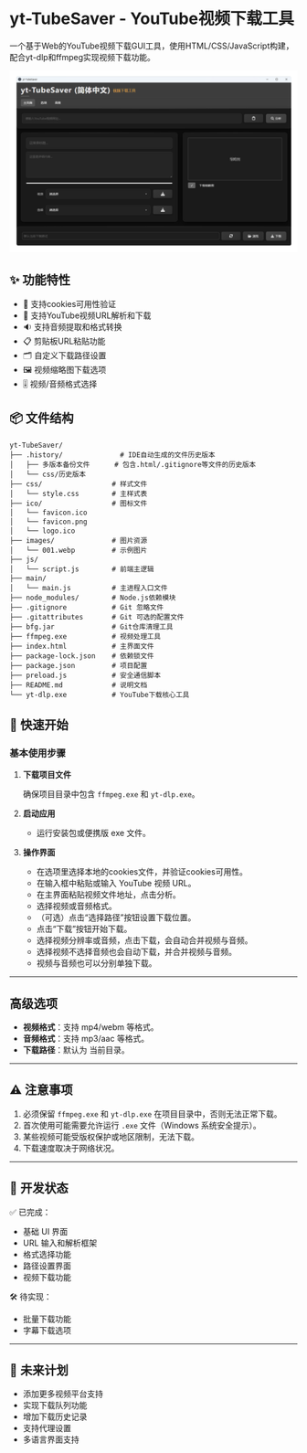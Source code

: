 
# yt-TubeSaver - YouTube视频下载工具


一个基于Web的YouTube视频下载GUI工具，使用HTML/CSS/JavaScript构建，配合yt-dlp和ffmpeg实现视频下载功能。

![yt-TubeSaver 界面截图](images/001.webp)

## ✨ 功能特性

- 🎥 支持cookies可用性验证
- 🎥 支持YouTube视频URL解析和下载
- 🔉 支持音频提取和格式转换
- 📋 剪贴板URL粘贴功能
- 🗂️ 自定义下载路径设置
- 🖼️ 视频缩略图下载选项
- 🎚️ 视频/音频格式选择

## 📦 文件结构

```
yt-TubeSaver/
├── .history/              # IDE自动生成的文件历史版本
│   ├── 多版本备份文件      # 包含.html/.gitignore等文件的历史版本
│   └── css/历史版本
├── css/                 # 样式文件
│   └── style.css        # 主样式表
├── ico/                 # 图标文件
│   └── favicon.ico
│   └── favicon.png
│   └── logo.ico
├── images/              # 图片资源
│   └── 001.webp         # 示例图片
├── js/
│   └── script.js        # 前端主逻辑
├── main/
│   └── main.js          # 主进程入口文件
├── node_modules/        # Node.js依赖模块
├── .gitignore           # Git 忽略文件
├── .gitattributes       # Git 可选的配置文件
├── bfg.jar              # Git仓库清理工具
├── ffmpeg.exe           # 视频处理工具
├── index.html           # 主界面文件
├── package-lock.json    # 依赖锁文件
├── package.json         # 项目配置
├── preload.js           # 安全通信脚本
├── README.md            # 说明文档
└── yt-dlp.exe           # YouTube下载核心工具

```

🚀 快速开始
-------

### 基本使用步骤

1.  **下载项目文件**  

    确保项目目录中包含 `ffmpeg.exe` 和 `yt-dlp.exe`。
    
2.  **启动应用**

    *   运行安装包或便携版 exe 文件。
    

3.  **操作界面**
    *   在选项里选择本地的cookies文件，并验证cookies可用性。
    *   在输入框中粘贴或输入 YouTube 视频 URL。
    *   在主界面粘贴视频文件地址，点击分析。
    *   选择视频或音频格式。
    *   （可选）点击“选择路径”按钮设置下载位置。
    *   点击“下载”按钮开始下载。
    *   选择视频分辨率或音频，点击下载，会自动合并视频与音频。
    *   选择视频不选择音频也会自动下载，并合并视频与音频。
    *   视频与音频也可以分别单独下载。

* * *

高级选项
----

*   **视频格式**：支持 mp4/webm 等格式。
*   **音频格式**：支持 mp3/aac 等格式。
*   **下载路径**：默认为 当前目录。

* * *

⚠️ 注意事项
-------

1.  必须保留 `ffmpeg.exe` 和 `yt-dlp.exe` 在项目目录中，否则无法正常下载。
2.  首次使用可能需要允许运行 `.exe` 文件（Windows 系统安全提示）。
3.  某些视频可能受版权保护或地区限制，无法下载。
4.  下载速度取决于网络状况。

* * *

🔧 开发状态
-------

✅ 已完成：

*   基础 UI 界面
*   URL 输入和解析框架
*   格式选择功能
*   路径设置界面
*   视频下载功能

🛠️ 待实现：

*   批量下载功能
*   字幕下载选项

* * *

🌟 未来计划
-------

*   添加更多视频平台支持
*   实现下载队列功能
*   增加下载历史记录
*   支持代理设置
*   多语言界面支持